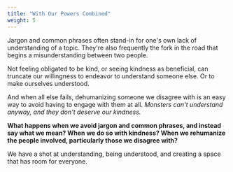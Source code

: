 ```yaml
---
title: "With Our Powers Combined"
weight: 5
---
```


Jargon and common phrases often stand-in for one's own lack of understanding of a topic. They're also frequently the fork in the road that begins a misunderstanding between two people.

Not feeling obligated to be kind, or seeing kindness as beneficial, can truncate our willingness to endeavor to understand someone else. Or to make ourselves understood.

And when all else fails, dehumanizing someone we disagree with is an easy way to avoid having to engage with them at all. _Monsters can't understand anyway, and they don't deserve our kindness._

**What happens when we avoid jargon and common phrases, and instead say what we mean? When we do so with kindness? When we rehumanize the people involved, particularly those we disagree with?**

We have a shot at understanding, being understood, and creating a space that has room for everyone.